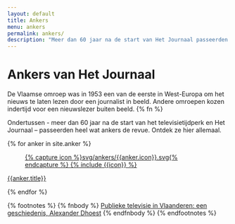 ```yaml
---
layout: default
title: Ankers
menu: ankers
permalink: ankers/
description: "Meer dan 60 jaar na de start van Het Journaal passeerden heel wat ankers de revue. Ontdek ze hier allemaal."
---
```


<div class="container-fluid">
  <h1 class="pagetitle">Ankers van Het Journaal</h1>

  <p class="lead">De Vlaamse omroep was in 1953 een van de eerste in West-Europa om het nieuws te laten lezen door een journalist in beeld. Andere omroepen kozen indertijd voor een nieuwslezer buiten beeld. {% fn %}</p>

  <p>Ondertussen - meer dan 60 jaar na de start van het televisietijdperk en Het Journaal – passeerden heel wat ankers de revue. Ontdek ze hier allemaal.</p>


  <div class="row">
    {% for anker in site.anker %}
      <div class="col-xs-6 col-sm-3 col-lg-2">
        <div class="anker-grid-tile">
        <a href="{{anker.url}}">
          <figure class="anker-grid-image">
            {% capture icon %}svg/ankers/{{anker.icon}}.svg{% endcapture %}
            {% include {{icon}} %}
          </figure>
        </a>
        <div class="module">
          <p class="module-title"><a href="{{anker.url}}">{{anker.title}}</a></p>
        </div>
        </div>
      </div>
    {% endfor %}
  </div>

{% footnotes %}
{% fnbody %}
<a href="https://books.google.be/books?id=N1TmDiOsXwkC" target="_blank">Publieke televisie in Vlaanderen: een geschiedenis, Alexander Dhoest</a>
{% endfnbody %}
{% endfootnotes %}

</div>
